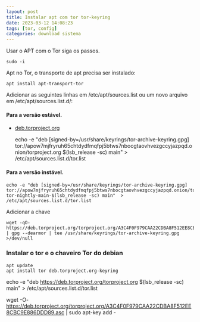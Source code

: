 ```yaml
---
layout: post
title: Instalar apt com tor tor-keyring 
date: 2023-03-12 14:08:23 
tags: [tor, config]
categories: download sistema
---  
```


Usar o APT com o Tor siga os passos.

	sudo -i

Apt no Tor, o transporte de apt precisa ser instalado:

	apt install apt-transport-tor
   
Adicionar as seguintes linhas em /etc/apt/sources.list ou um novo arquivo em /etc/apt/sources.list.d/:

#### Para a versão estável.

* [deb.torproject.org]

	echo -e "deb [signed-by=/usr/share/keyrings/tor-archive-keyring.gpg] tor://apow7mjfryruh65chtdydfmqfpj5btws7nbocgtaovhvezgccyjazpqd.onion/torproject.org $(lsb_release -sc) main" > /etc/apt/sources.list.d/tor.list

####  Para a versão instável.

	echo -e "deb [signed-by=/usr/share/keyrings/tor-archive-keyring.gpg] tor://apow7mjfryruh65chtdydfmqfpj5btws7nbocgtaovhvezgccyjazpqd.onion/torproject.org tor-nightly-main-$(lsb_release -sc) main"  > /etc/apt/sources.list.d/tor.list
   
Adicionar a chave
   
	wget -qO- https://deb.torproject.org/torproject.org/A3C4F0F979CAA22CDBA8F512EE8CBC9E886DDD89.asc | gpg --dearmor | tee /usr/share/keyrings/tor-archive-keyring.gpg >/dev/null


### Instalar o tor e o chaveiro Tor do debian
   
	apt update
	apt install tor deb.torproject.org-keyring
      
   
  
 
echo -e "deb https://deb.torproject.org/torproject.org $(lsb_release -sc) main" > /etc/apt/sources.list.d/tor.list

wget -O-  https://deb.torproject.org/torproject.org/A3C4F0F979CAA22CDBA8F512EE8CBC9E886DDD89.asc | sudo apt-key add -  



[deb.torproject.org]:https://deb.torproject.org/torproject.org/
